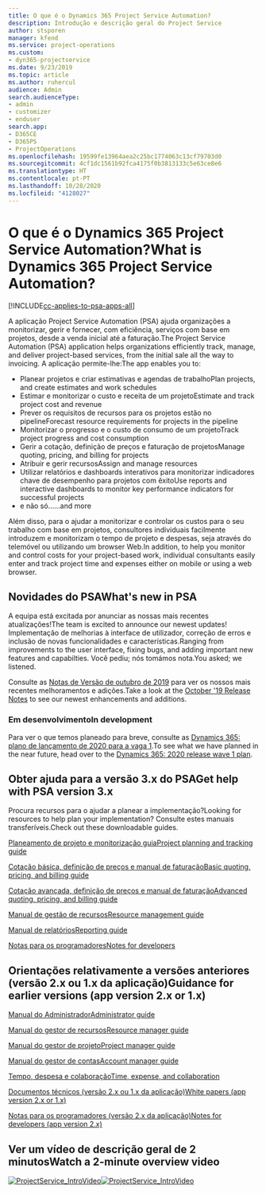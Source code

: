 ```yaml
---
title: O que é o Dynamics 365 Project Service Automation?
description: Introdução e descrição geral do Project Service
author: stsporen
manager: kfend
ms.service: project-operations
ms.custom:
- dyn365-projectservice
ms.date: 9/23/2019
ms.topic: article
ms.author: ruhercul
audience: Admin
search.audienceType:
- admin
- customizer
- enduser
search.app:
- D365CE
- D365PS
- ProjectOperations
ms.openlocfilehash: 19599fe13964aea2c25bc1774063c13cf79703d0
ms.sourcegitcommit: 4cf1dc1561b92fca4175f0b3813133c5e63ce8e6
ms.translationtype: HT
ms.contentlocale: pt-PT
ms.lasthandoff: 10/28/2020
ms.locfileid: "4128027"
---
```

# <a name="what-is-dynamics-365-project-service-automation"></a><span data-ttu-id="9c324-103">O que é o Dynamics 365 Project Service Automation?</span><span class="sxs-lookup"><span data-stu-id="9c324-103">What is Dynamics 365 Project Service Automation?</span></span>

[!INCLUDE[cc-applies-to-psa-apps-all](../includes/cc-applies-to-psa-apps-all.md)]

<span data-ttu-id="9c324-104">A aplicação Project Service Automation (PSA) ajuda organizações a monitorizar, gerir e fornecer, com eficiência, serviços com base em projetos, desde a venda inicial até a faturação.</span><span class="sxs-lookup"><span data-stu-id="9c324-104">The Project Service Automation (PSA) application helps organizations efficiently track, manage, and deliver project-based services, from the initial sale all the way to invoicing.</span></span> <span data-ttu-id="9c324-105">A aplicação permite-lhe:</span><span class="sxs-lookup"><span data-stu-id="9c324-105">The app enables you to:</span></span>

- <span data-ttu-id="9c324-106">Planear projetos e criar estimativas e agendas de trabalho</span><span class="sxs-lookup"><span data-stu-id="9c324-106">Plan projects, and create estimates and work schedules</span></span>
- <span data-ttu-id="9c324-107">Estimar e monitorizar o custo e receita de um projeto</span><span class="sxs-lookup"><span data-stu-id="9c324-107">Estimate and track project cost and revenue</span></span>
- <span data-ttu-id="9c324-108">Prever os requisitos de recursos para os projetos estão no pipeline</span><span class="sxs-lookup"><span data-stu-id="9c324-108">Forecast resource requirements for projects in the pipeline</span></span>
- <span data-ttu-id="9c324-109">Monitorizar o progresso e o custo de consumo de um projeto</span><span class="sxs-lookup"><span data-stu-id="9c324-109">Track project progress and cost consumption</span></span>
- <span data-ttu-id="9c324-110">Gerir a cotação, definição de preços e faturação de projetos</span><span class="sxs-lookup"><span data-stu-id="9c324-110">Manage quoting, pricing, and billing for projects</span></span>
- <span data-ttu-id="9c324-111">Atribuir e gerir recursos</span><span class="sxs-lookup"><span data-stu-id="9c324-111">Assign and manage resources</span></span>
- <span data-ttu-id="9c324-112">Utilizar relatórios e dashboards interativos para monitorizar indicadores chave de desempenho para projetos com êxito</span><span class="sxs-lookup"><span data-stu-id="9c324-112">Use reports and interactive dashboards to monitor key performance indicators for successful projects</span></span>
- <span data-ttu-id="9c324-113">e não só...</span><span class="sxs-lookup"><span data-stu-id="9c324-113">...and more</span></span>

<span data-ttu-id="9c324-114">Além disso, para o ajudar a monitorizar e controlar os custos para o seu trabalho com base em projetos, consultores individuais facilmente introduzem e monitorizam o tempo de projeto e despesas, seja através do telemóvel ou utilizando um browser Web.</span><span class="sxs-lookup"><span data-stu-id="9c324-114">In addition, to help you monitor and control costs for your project-based work, individual consultants easily enter and track project time and expenses either on mobile or using a web browser.</span></span>

## <a name="whats-new-in-psa"></a><span data-ttu-id="9c324-115">Novidades do PSA</span><span class="sxs-lookup"><span data-stu-id="9c324-115">What's new in PSA</span></span>
<span data-ttu-id="9c324-116">A equipa está excitada por anunciar as nossas mais recentes atualizações!</span><span class="sxs-lookup"><span data-stu-id="9c324-116">The team is excited to announce our newest updates!</span></span> <span data-ttu-id="9c324-117">Implementação de melhorias à interface de utilizador, correção de erros e inclusão de novas funcionalidades e características.</span><span class="sxs-lookup"><span data-stu-id="9c324-117">Ranging from improvements to the user interface, fixing bugs, and adding important new features and capabilties.</span></span> <span data-ttu-id="9c324-118">Você pediu; nós tomámos nota.</span><span class="sxs-lookup"><span data-stu-id="9c324-118">You asked; we listened.</span></span>

<span data-ttu-id="9c324-119">Consulte as [Notas de Versão de outubro de 2019](https://docs.microsoft.com/dynamics365-release-plan/2019wave2/index) para ver os nossos mais recentes melhoramentos e adições.</span><span class="sxs-lookup"><span data-stu-id="9c324-119">Take a look at the [October '19 Release Notes](https://docs.microsoft.com/dynamics365-release-plan/2019wave2/index) to see our newest enhancements and additions.</span></span>

### <a name="in-development"></a><span data-ttu-id="9c324-120">Em desenvolvimento</span><span class="sxs-lookup"><span data-stu-id="9c324-120">In development</span></span>
<span data-ttu-id="9c324-121">Para ver o que temos planeado para breve, consulte as [Dynamics 365: plano de lançamento de 2020 para a vaga 1](https://docs.microsoft.com/dynamics365-release-plan/2020wave1/index).</span><span class="sxs-lookup"><span data-stu-id="9c324-121">To see what we have planned in the near future, head over to the [Dynamics 365: 2020 release wave 1 plan](https://docs.microsoft.com/dynamics365-release-plan/2020wave1/index).</span></span>

## <a name="get-help-with-psa-version-3x"></a><span data-ttu-id="9c324-122">Obter ajuda para a versão 3.x do PSA</span><span class="sxs-lookup"><span data-stu-id="9c324-122">Get help with PSA version 3.x</span></span>
<span data-ttu-id="9c324-123">Procura recursos para o ajudar a planear a implementação?</span><span class="sxs-lookup"><span data-stu-id="9c324-123">Looking for resources to help plan your implementation?</span></span> <span data-ttu-id="9c324-124">Consulte estes manuais transferíveis.</span><span class="sxs-lookup"><span data-stu-id="9c324-124">Check out these downloadable guides.</span></span>

 [<span data-ttu-id="9c324-125">Planeamento de projeto e monitorização guia</span><span class="sxs-lookup"><span data-stu-id="9c324-125">Project planning and tracking guide</span></span>](../psa/implementation-guides/project-planning-tracking.md)

 [<span data-ttu-id="9c324-126">Cotação básica, definição de preços e manual de faturação</span><span class="sxs-lookup"><span data-stu-id="9c324-126">Basic quoting, pricing, and billing guide</span></span>](../psa/implementation-guides/begin-quoting-pricing-billing.md)

 [<span data-ttu-id="9c324-127">Cotação avançada, definição de preços e manual de faturação</span><span class="sxs-lookup"><span data-stu-id="9c324-127">Advanced quoting, pricing, and billing guide</span></span>](../psa/implementation-guides/adv-quoting-pricing-billing.md)

 [<span data-ttu-id="9c324-128">Manual de gestão de recursos</span><span class="sxs-lookup"><span data-stu-id="9c324-128">Resource management guide</span></span>](../psa/implementation-guides/resource-management-guide.md)

 [<span data-ttu-id="9c324-129">Manual de relatórios</span><span class="sxs-lookup"><span data-stu-id="9c324-129">Reporting guide</span></span>](../psa/implementation-guides/reporting-guide.md)

 [<span data-ttu-id="9c324-130">Notas para os programadores</span><span class="sxs-lookup"><span data-stu-id="9c324-130">Notes for developers</span></span>](../psa/developer-guides/overview-dev-notes-v3.x.md)

## <a name="guidance-for-earlier-versions-app-version-2x-or-1x"></a><span data-ttu-id="9c324-131">Orientações relativamente a versões anteriores (versão 2.x ou 1.x da aplicação)</span><span class="sxs-lookup"><span data-stu-id="9c324-131">Guidance for earlier versions (app version 2.x or 1.x)</span></span>
 [<span data-ttu-id="9c324-132">Manual do Administrador</span><span class="sxs-lookup"><span data-stu-id="9c324-132">Administrator guide</span></span>](../psa/admin-guide.md)

 [<span data-ttu-id="9c324-133">Manual do gestor de recursos</span><span class="sxs-lookup"><span data-stu-id="9c324-133">Resource manager guide</span></span>](../psa/resource-manager-guide.md)

 [<span data-ttu-id="9c324-134">Manual do gestor de projeto</span><span class="sxs-lookup"><span data-stu-id="9c324-134">Project manager guide</span></span>](../psa/project-manager-guide.md)

 [<span data-ttu-id="9c324-135">Manual do gestor de contas</span><span class="sxs-lookup"><span data-stu-id="9c324-135">Account manager guide</span></span>](../psa/account-manager-guide.md)

 [<span data-ttu-id="9c324-136">Tempo, despesa e colaboração</span><span class="sxs-lookup"><span data-stu-id="9c324-136">Time, expense, and collaboration</span></span>](../psa/time-expense-collaboration-guide.md)

 [<span data-ttu-id="9c324-137">Documentos técnicos (versão 2.x ou 1.x da aplicação)</span><span class="sxs-lookup"><span data-stu-id="9c324-137">White papers (app version 2.x or 1.x)</span></span>](../psa/white-papers.md)

 [<span data-ttu-id="9c324-138">Notas para os programadores (versão 2.x da aplicação)</span><span class="sxs-lookup"><span data-stu-id="9c324-138">Notes for developers (app version 2.x)</span></span>](../psa/developer-guides/add-custom-qoi-forms-v2.x.md)

 ## <a name="watch-a-2-minute-overview-video"></a><span data-ttu-id="9c324-139">Ver um vídeo de descrição geral de 2 minutos</span><span class="sxs-lookup"><span data-stu-id="9c324-139">Watch a 2-minute overview video</span></span>
 <a name="heroArea"></a> <span data-ttu-id="9c324-140">[![ProjectService_IntroVideo](../psa/media/project-service-intro-video.png "ProjectService_IntroVideo")](https://go.microsoft.com/fwlink/p/?LinkId=799457)</span><span class="sxs-lookup"><span data-stu-id="9c324-140">[![ProjectService_IntroVideo](../psa/media/project-service-intro-video.png "ProjectService_IntroVideo")](https://go.microsoft.com/fwlink/p/?LinkId=799457)</span></span>


